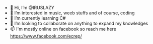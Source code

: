 - 👋 Hi, I’m @IRUSLAZY
- 👀 I’m interested in music, weeb stuffs and of course, coding
- 🌱 I’m currently learning C#
- 💞️ I’m looking to collaborate on anything to expand my knowledges
- 📫 I'm mostly online on facebook so reach me here https://www.facebook.com/ecrep/

<!---
IRUSLAZY/IRUSLAZY is a ✨ special ✨ repository because its `README.md` (this file) appears on your GitHub profile.
You can click the Preview link to take a look at your changes.
--->

